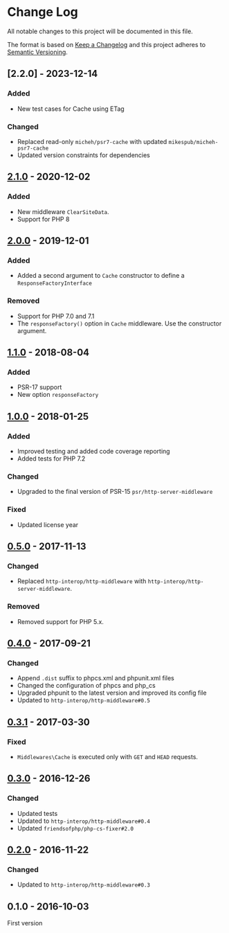 # Change Log

All notable changes to this project will be documented in this file.

The format is based on [Keep a Changelog](http://keepachangelog.com/)
and this project adheres to [Semantic Versioning](http://semver.org/).

## [2.2.0] - 2023-12-14
### Added
- New test cases for Cache using ETag

### Changed
- Replaced read-only `micheh/psr7-cache` with updated `mikespub/micheh-psr7-cache`
- Updated version constraints for dependencies

## [2.1.0] - 2020-12-02
### Added
- New middleware `ClearSiteData`.
- Support for PHP 8

## [2.0.0] - 2019-12-01
### Added
- Added a second argument to `Cache` constructor to define a `ResponseFactoryInterface`

### Removed
- Support for PHP 7.0 and 7.1
- The `responseFactory()` option in `Cache` middleware. Use the constructor argument.

## [1.1.0] - 2018-08-04
### Added
- PSR-17 support
- New option `responseFactory`

## [1.0.0] - 2018-01-25
### Added
- Improved testing and added code coverage reporting
- Added tests for PHP 7.2

### Changed
- Upgraded to the final version of PSR-15 `psr/http-server-middleware`

### Fixed
- Updated license year

## [0.5.0] - 2017-11-13
### Changed
- Replaced `http-interop/http-middleware` with  `http-interop/http-server-middleware`.

### Removed
- Removed support for PHP 5.x.

## [0.4.0] - 2017-09-21
### Changed
- Append `.dist` suffix to phpcs.xml and phpunit.xml files
- Changed the configuration of phpcs and php_cs
- Upgraded phpunit to the latest version and improved its config file
- Updated to `http-interop/http-middleware#0.5`

## [0.3.1] - 2017-03-30
### Fixed
- `Middlewares\Cache` is executed only with `GET` and `HEAD` requests.

## [0.3.0] - 2016-12-26
### Changed
- Updated tests
- Updated to `http-interop/http-middleware#0.4`
- Updated `friendsofphp/php-cs-fixer#2.0`

## [0.2.0] - 2016-11-22
### Changed
- Updated to `http-interop/http-middleware#0.3`

## 0.1.0 - 2016-10-03
First version

[2.1.0]: https://github.com/middlewares/cache/compare/v2.0.0...v2.1.0
[2.0.0]: https://github.com/middlewares/cache/compare/v1.1.0...v2.0.0
[1.1.0]: https://github.com/middlewares/cache/compare/v1.0.0...v1.1.0
[1.0.0]: https://github.com/middlewares/cache/compare/v0.5.0...v1.0.0
[0.5.0]: https://github.com/middlewares/cache/compare/v0.4.0...v0.5.0
[0.4.0]: https://github.com/middlewares/cache/compare/v0.3.1...v0.4.0
[0.3.1]: https://github.com/middlewares/cache/compare/v0.3.0...v0.3.1
[0.3.0]: https://github.com/middlewares/cache/compare/v0.2.0...v0.3.0
[0.2.0]: https://github.com/middlewares/cache/compare/v0.1.0...v0.2.0

